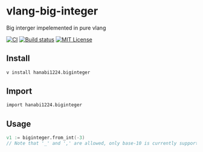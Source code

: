 
# vlang-big-integer
Big interger impelemented in pure vlang

[![CI](https://github.com/hanabi1224/vlang-big-integer/actions/workflows/main.yml/badge.svg)](https://github.com/hanabi1224/vlang-big-integer/actions/workflows/main.yml)
[![Build status](https://img.shields.io/appveyor/ci/hanabi1224/vlang-big-integer/main.svg)](https://ci.appveyor.com/project/hanabi1224/vlang-big-integer)
[![MIT License](https://img.shields.io/github/license/hanabi1224/vlang-big-integer.svg)](https://github.com/hanabi1224/vlang-big-integer/blob/master/LICENSE)

## Install
```bash
v install hanabi1224.biginteger
```

## Import
```v
import hanabi1224.biginteger
```

## Usage
```v
v1 := biginteger.from_int(-3)
// Note that '_' and ',' are allowed, only base-10 is currently supported.